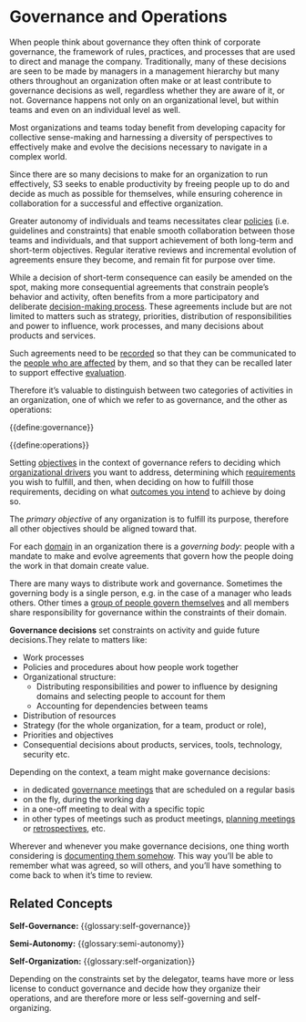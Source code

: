 # Governance and Operations


When people think about governance they often think of corporate governance, the framework of rules, practices, and processes that are used to direct and manage the company. Traditionally, many of these decisions are seen to be made by managers in a management hierarchy but many others throughout an organization often make or at least contribute to governance decisions as well, regardless whether they are aware of it, or not. Governance happens not only on an organizational level, but within teams and even on an individual level as well.

Most organizations and teams today benefit from developing capacity for collective sense-making and harnessing a diversity of perspectives to effectively make and evolve the decisions necessary to navigate in a complex world.

Since there are so many decisions to make for an organization to run effectively, S3 seeks to enable productivity by freeing people up to do and decide as much as possible for themselves, while ensuring coherence in collaboration for a successful and effective organization.

Greater autonomy of individuals and teams necessitates clear [policies](glossary:policy) (i.e. guidelines and constraints) that enable smooth collaboration between those teams and individuals, and that support achievement of both long-term and short-term objectives. Regular iterative reviews and incremental evolution of agreements ensure they become, and remain fit for purpose over time.

While a decision of short-term consequence can easily be amended on the spot, making more consequential agreements that constrain people’s behavior and activity, often benefits from a more participatory and deliberate [decision-making process](section:consent-decision-making). These agreements include but are not limited to matters such as strategy, priorities, distribution of responsibilities and power to influence, work processes, and many decisions about products and services.


Such agreements need to be [recorded](section:record-governance-decisions) so that they can be communicated to the [people who are affected](section:equivalence) by them, and so that they can be recalled later to support effective [evaluation](section:evaluate-and-evolve-agreements).

Therefore it’s valuable to distinguish between two categories of activities in an organization, one of which we refer to as governance, and the other as operations:

{{define:governance}}

{{define:operations}}

Setting [objectives](glossary:objectives) in the context of governance refers to deciding which [organizational drivers](glossary:organizational-drive) you want to address, determining which [requirements](glossary:requirement) you wish to fulfill, and then, when deciding on how to fulfill those requirements, deciding on what [outcomes you intend](section:clarify-intended-outcome) to achieve by doing so.

The _primary objective_ of any organization is to fulfill its purpose, therefore all other objectives should be aligned toward that.

For each [domain](glossary:domain) in an organization there is a _governing body_: people with a mandate to make and evolve agreements that govern how the people doing the work in that domain create value.

There are many ways to distribute work and governance. Sometimes the governing body is a single person, e.g. in the case of a manager who leads others. Other times a [group of people govern themselves](section:circle) and all members share responsibility for governance within the constraints of their domain.

**Governance decisions** set constraints on activity and guide future decisions.They relate to matters like:


-   Work processes
-   Policies and procedures about how people work together
-   Organizational structure:
    -   Distributing responsibilities and power to influence by designing domains and selecting people to account for them
    -   Accounting for dependencies between teams
-   Distribution of resources
-   Strategy (for the whole organization, for a team, product or role),
-   Priorities and objectives
-   Consequential decisions about products, services, tools, technology, security etc.

Depending on the context, a team might make governance decisions:



-   in dedicated [governance meetings](section:governance-meeting) that are scheduled on a regular basis
-   on the fly, during the working day
-   in a one-off meeting to deal with a specific topic
-   in other types of meetings such as product meetings, [planning meetings](section:planning-and-review-meetings) or [retrospectives](section:retrospective), etc.

Wherever and whenever you make governance decisions, one thing worth considering is [documenting them somehow](section:record-governance-decisions). This way you’ll be able to remember what was agreed, so will others, and you’ll have something to come back to when it’s time to review.


## Related Concepts

**Self-Governance:** {{glossary:self-governance}}

**Semi-Autonomy:** {{glossary:semi-autonomy}}

**Self-Organization:** {{glossary:self-organization}}

Depending on the constraints set by the delegator, teams have more or less license to conduct governance and decide how they organize their operations, and are therefore more or less self-governing and self-organizing.
